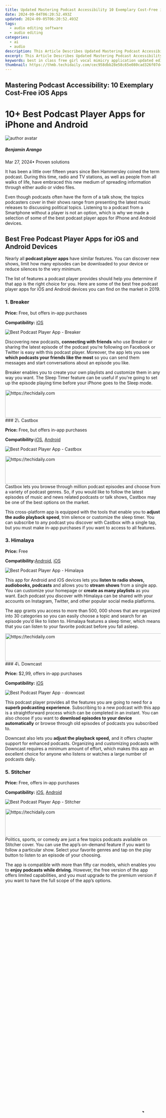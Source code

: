 ```yaml
---
title: Updated Mastering Podcast Accessibility 10 Exemplary Cost-Free iOS Apps for 2024
date: 2024-09-04T06:20:52.493Z
updated: 2024-09-05T06:20:52.493Z
tags: 
  - audio editing software
  - audio editing
categories: 
  - ai
  - audio
description: This Article Describes Updated Mastering Podcast Accessibility 10 Exemplary Cost-Free iOS Apps for 2024
excerpt: This Article Describes Updated Mastering Podcast Accessibility 10 Exemplary Cost-Free iOS Apps for 2024
keywords: best in class free girl vocal mimicry application updated edition 2024,top 10 mobile tools for mastering melodies ios vs android edition 2024 update,simplified steps to effortlessly capture your ideas in a podcast format 2023 edition,cover art mastery transforming your podcasts first impression with tips tricks,affordable sound mastery the best free audio editor applications for windows macos users today 2023 update,mastering podcast accessibility 10 exemplary cost free ios apps,elevating audio accessibility three innovative tactics for podcast to mp3 conversion
thumbnail: https://thmb.techidaily.com/cec958dbb28e58c65e080cad326f07d4e7cdd67a50648dc244def701160f50d9.png
---
```


## Mastering Podcast Accessibility: 10 Exemplary Cost-Free iOS Apps

# 10+ Best Podcast Player Apps for iPhone and Android

![author avatar](https://images.wondershare.com/filmora/article-images/benjamin-arango-author.jpg)

##### Benjamin Arango

 Mar 27, 2024• Proven solutions

It has been a little over fifteen years since Ben Hammersley coined the term podcast. During this time, radio and TV stations, as well as people from all walks of life, have embraced this new medium of spreading information through either audio or video files.

Even though podcasts often have the form of a talk show, the topics podcasters cover in their shows range from presenting the latest music releases to discussing political topics. Listening to a podcast from a Smartphone without a player is not an option, which is why we made a selection of some of the best podcast player apps for iPhone and Android devices.

## Best Free Podcast Player Apps for iOS and Android Devices

Nearly all **podcast player apps** have similar features. You can discover new shows, limit how many episodes can be downloaded to your device or reduce silences to the very minimum.

The list of features a podcast player provides should help you determine if that app is the right choice for you. Here are some of the best free podcast player apps for iOS and Android devices you can find on the market in 2019.

### 1\. Breaker

**Price:** Free, but offers in-app purchases

**Compatibility:** [iOS](https://apps.apple.com/us/app/breaker-the-social-podcast-app/id1215095006)

![Best Podcast Player App - Breaker ](https://images.wondershare.com/filmora/article-images/breaker-the-social-podcast-app.jpg)

Discovering new podcasts, **connecting with friends** who use Breaker or sharing the latest episode of the podcast you’re following on Facebook or Twitter is easy with this podcast player. Moreover, the app lets you see **which podcasts your friends like the most** so you can send them messages and start conversations about an episode you like.

Breaker enables you to create your own playlists and customize them in any way you want. The Sleep Timer feature can be useful if you're going to set up the episode playing time before your iPhone goes to the Sleep mode.

<!-- affiliate ads begin -->
<a href="https://aligracehair.sjv.io/c/5597632/2027167/19272" target="_top" id="2027167">
  <img src="//a.impactradius-go.com/display-ad/19272-2027167" border="0" alt="https://techidaily.com" width="728" height="90"/>
</a>
<img height="0" width="0" src="https://aligracehair.sjv.io/i/5597632/2027167/19272" style="position:absolute;visibility:hidden;" border="0" />
<!-- affiliate ads end -->
### 2\. Castbox

**Price:** Free, but offers in-app purchases

**Compatibility:**[iOS](https://apps.apple.com/app/castbox-radio/id1243410543), [Android](https://play.google.com/store/apps/details?id=fm.castbox.audiobook.radio.podcast&hl=en)

![Best Podcast Player App - Castbox ](https://images.wondershare.com/filmora/article-images/castbox-podcast-player.jpg)

<!-- affiliate ads begin -->
<a href="https://aligracehair.sjv.io/c/5597632/2080333/19272" target="_top" id="2080333">
  <img src="//a.impactradius-go.com/display-ad/19272-2080333" border="0" alt="https://techidaily.com" width="728" height="90"/>
</a>
<img height="0" width="0" src="https://aligracehair.sjv.io/i/5597632/2080333/19272" style="position:absolute;visibility:hidden;" border="0" />
<!-- affiliate ads end -->
Castbox lets you browse through million podcast episodes and choose from a variety of podcast genres. So, if you would like to follow the latest episodes of music and news related podcasts or talk shows, Castbox may be one of the best options on the market.

This cross-platform app is equipped with the tools that enable you to **adjust the audio playback speed**, trim silence or customize the sleep timer. You can subscribe to any podcast you discover with Castbox with a single tap, but you must make in-app purchases if you want to access to all features.

### 3\. Himalaya

**Price:** Free

**Compatibility:**[Android](https://play.google.com/store/apps/details?id=com.ximalaya.ting.himalaya&hl=en), [iOS](https://apps.apple.com/us/app/himalaya-the-podcast-player/id1275493456)

![Best Podcast Player App - Himalaya ](https://images.wondershare.com/filmora/article-images/himalaya-podcast-player.jpg)

This app for Android and iOS devices lets you **listen to radio shows, audiobooks, podcasts** and allows you to **stream shows** from a single app. You can customize your homepage or **create as many playlists** as you want. Each podcast you discover with Himalaya can be shared with your accounts on Instagram, Twitter, and other popular social media platforms.

The app grants you access to more than 500, 000 shows that are organized into 30 categories so you can easily choose a topic and search for an episode you’d like to listen to. Himalaya features a sleep timer, which means that you can listen to your favorite podcast before you fall asleep.

<!-- affiliate ads begin -->
<a href="https://appsumo.8odi.net/c/5597632/2031472/7443" target="_top" id="2031472">
  <img src="//a.impactradius-go.com/display-ad/7443-2031472" border="0" alt="https://techidaily.com" width="728" height="90"/>
</a>
<img height="0" width="0" src="https://appsumo.8odi.net/i/5597632/2031472/7443" style="position:absolute;visibility:hidden;" border="0" />
<!-- affiliate ads end -->
### 4\. Downcast

**Price:** $2,99, offers in-app purchases

**Compatibility:** [iOS](https://apps.apple.com/us/app/downcast/id393858566)

![Best Podcast Player App - downcast ](https://images.wondershare.com/filmora/article-images/downcast-podcast-player.jpg)

This podcast player provides all the features you are going to need for a **superb podcasting experience**. Subscribing to a new podcast with this app is a straightforward process which can be completed in an instant. You can also choose if you want to **download episodes to your device automatically** or browse through old episodes of podcasts you subscribed to.

Downcast also lets you **adjust the playback speed,** and it offers chapter support for enhanced podcasts. Organizing and customizing podcasts with Downcast requires a minimum amount of effort, which makes this app an excellent choice for anyone who listens or watches a large number of podcasts daily.

### 5\. Stitcher

**Price:** Free, offers in-app purchases

**Compatibility:** [iOS](https://apps.apple.com/us/app/id288087905), [Android](https://play.google.com/store/apps/details?id=com.stitcher.app)

![Best Podcast Player App - Stitcher ](https://images.wondershare.com/filmora/article-images/stitcher-for-podcasts.jpg)

<!-- affiliate ads begin -->
<a href="https://appsumo.8odi.net/c/5597632/2049370/7443" target="_top" id="2049370">
  <img src="//a.impactradius-go.com/display-ad/7443-2049370" border="0" alt="https://techidaily.com" width="728" height="90"/>
</a>
<img height="0" width="0" src="https://appsumo.8odi.net/i/5597632/2049370/7443" style="position:absolute;visibility:hidden;" border="0" />
<!-- affiliate ads end -->
Politics, sports, or comedy are just a few topics podcasts available on Stitcher cover. You can use the app’s on-demand feature if you want to follow a particular show. Select your favorite genres and tap on the play button to listen to an episode of your choosing.

The app is compatible with more than fifty car models, which enables you to **enjoy podcasts while driving.** However, the free version of the app offers limited capabilities, and you must upgrade to the premium version if you want to have the full scope of the app’s options.

<!-- affiliate ads begin -->
<span id="1531879">
					<video width="864" height="1536" style="cursor:pointer"
           poster="//a.impactradius-go.com/display-clicktoplayimage/1531879.png"
           onclick="if(!this.playClicked){this.play();this.setAttribute('controls',true);this.playClicked=true;}">
	   <source src="//a.impactradius-go.com/display-ad/16446-1531879">
	   <img src="//a.impactradius-go.com/display-clicktoplayimage/1531879.png" style="border: none; height: 100%; width: 100%; object-fit: contain">
	</video>
	<div style="width:540px;text-align:center"><a href="javascript:window.open(decodeURIComponent('https%3A%2F%2Flaganoo.pxf.io%2Fc%2F5597632%2F1531879%2F16446'), '_blank');void(0);">Click here</a></div>
</span>
<img height="0" width="0" src="https://imp.pxf.io/i/5597632/1531879/16446" style="position:absolute;visibility:hidden;" border="0" />
<!-- affiliate ads end -->
### 6\. Pocket Casts

**Price:** Free, but offers in-app purchases

**Compatibility:** [iOS](https://apps.apple.com/us/app/pocket-casts/id414834813), [Android](https://play.google.com/store/apps/details?id=au.com.shiftyjelly.pocketcasts&hl=en%5FUS)

![Best Podcast Player App - Pocket Casts ](https://images.wondershare.com/filmora/article-images/pocket-casts-podcast-player.jpg)

<!-- affiliate ads begin -->
<a href="https://appsumo.8odi.net/c/5597632/2094415/7443" target="_top" id="2094415">
  <img src="//a.impactradius-go.com/display-ad/7443-2094415" border="0" alt="https://techidaily.com" width="728" height="90"/>
</a>
<img height="0" width="0" src="https://appsumo.8odi.net/i/5597632/2094415/7443" style="position:absolute;visibility:hidden;" border="0" />
<!-- affiliate ads end -->
The app’s functional design makes it easy to find and manage podcasts by enabling you to create playback queues effortlessly. **Trimming silence, skipping intros or streaming episodes** without downloading them are just a few among countless options the Pocket Casts app offers.

Moreover, the **Car Play feature** enables you to play audio and video podcasts wherever you go. You can also download podcasts if you want to listen to them while you are offline.

Besides, you can play all episodes on your TV or your sound system using the **Airplay and Chromecast integrations**. The only downside is that you have to **purchase the annual or monthly plan** if you want to use all of the Pocket Casts’ podcasting options.

<!-- affiliate ads begin -->
<a href="https://aligracehair.sjv.io/c/5597632/1896560/19272" target="_top" id="1896560">
  <img src="//a.impactradius-go.com/display-ad/19272-1896560" border="0" alt="https://techidaily.com" width="728" height="90"/>
</a>
<img height="0" width="0" src="https://aligracehair.sjv.io/i/5597632/1896560/19272" style="position:absolute;visibility:hidden;" border="0" />
<!-- affiliate ads end -->
### 7\. Apple Podcasts

**Price:** Free

**Compatibility:** [iOS](https://apps.apple.com/us/app/apple-podcasts/id525463029)

This is one of the most popular destinations for all iPhone, iPad and Apple Watch owners who listen to podcasts frequently. Apple Podcasts lets you browse through more than 750.000 shows and 20 million episodes that are organized into categories. You can subscribe to any show you find on Apple Podcasts for free, download episodes you like to your Apple devices and listen to them wherever you go.

The platform’s editor recommends the shows based on your browsing history and helps you discover content that you are going to enjoy watching and listening to. Even so, Apple Podcasts lack the tools that enable its users to control the playback speed, skip intros or set timers before they go to sleep.

<!-- affiliate ads begin -->
<a href="https://laganoo.pxf.io/c/5597632/1484909/16446" target="_top" id="1484909">
  <img src="//a.impactradius-go.com/display-ad/16446-1484909" border="0" alt="https://techidaily.com" width="728" height="90"/>
</a>
<img height="0" width="0" src="https://laganoo.pxf.io/i/5597632/1484909/16446" style="position:absolute;visibility:hidden;" border="0" />
<!-- affiliate ads end -->
### 8\. Spotify

**Price:** Free

**Compatibility:** [web-based](https://www.spotify.com/), [iOS](https://apps.apple.com/us/app/spotify-music-and-podcasts/id324684580), [Android](https://play.google.com/store/apps/details?id=com.spotify.music&hl=en)

![Best Podcast Player App - Spotify ](https://images.wondershare.com/filmora/article-images/spotify-music-and-podcasts.jpg)

<!-- affiliate ads begin -->
<a href="https://aligracehair.sjv.io/c/5597632/1868499/19272" target="_top" id="1868499">
  <img src="//a.impactradius-go.com/display-ad/19272-1868499" border="0" alt="https://techidaily.com" width="728" height="90"/>
</a>
<img height="0" width="0" src="https://aligracehair.sjv.io/i/5597632/1868499/19272" style="position:absolute;visibility:hidden;" border="0" />
<!-- affiliate ads end -->
People from all over the world have been using Spotify to enjoy music from virtually any genre ever created. This Swedish-American company has been investing a lot into its podcasting services in the last couple of years.

Today Spotify offers access to podcasters to one of the most massive online audiences. Finding new shows and following the latest episodes your favorite podcasters share on this platform is as easy as discovering a new band. There are thousands of podcasts to browse through on Spotify, and some of them can only be played through this podcast player, either online or on iPhone or Android devices.

### 9\. Overcast

**Price:** Free

**Compatibility:** [iOS](https://apps.apple.com/us/app/overcast-podcast-player/id888422857?ls=1)

![Best Podcast Player App - Overcast ](https://images.wondershare.com/filmora/article-images/overcast-podcast-player.jpg)

Overcast was launched just five years ago, but today it is **recognized as one of the best podcast player apps for iPhones, iWatches, and iPads.** If you are looking for an app that will shorten the silences in podcasts, normalize the volume of the voices or enable you to adjust the playback speed of the audio files, then Overcast is probably one of your best options.

The app also provides **CarPlay support** and allows you to listen to your favorite podcasts even while you are on the road. However, Overcast contains ads, and you must purchase the Premium version of the app if you want to remove them.

### 10\. Castro

**Price:** Free, but offers in-app purchases

**Compatibility:** [iOS](https://apps.apple.com/us/app/castro-podcast-player/id1080840241)

![Best Podcast Player App - Castro Podcast Player ](https://images.wondershare.com/filmora/article-images/castro-podcast-player.jpg)

Managing large numbers of episodes with Castro won’t take much more than a few moments of your time. Subscribe to a podcast you like, and all of the latest episodes will land in the New tab. You can then decide if you want to add them to the queue and listen to them while you are driving or on your iPhone.

The free version of the app doesn’t allow you to skip intros, enhance voices or reduce silence, and you must purchase Castro Plus to access these options. Before you decide to install Castro or Castro Plus on your device, you must make sure that the app is compatible with the version of iOS you have.

<!-- affiliate ads begin -->
<a href="https://laganoo.pxf.io/c/5597632/1657399/16446" target="_top" id="1657399">
  <img src="//a.impactradius-go.com/display-ad/16446-1657399" border="0" alt="https://techidaily.com" width="728" height="90"/>
</a>
<img height="0" width="0" src="https://laganoo.pxf.io/i/5597632/1657399/16446" style="position:absolute;visibility:hidden;" border="0" />
<!-- affiliate ads end -->
### 11\. Podbean

**Price:** Free but offers in-app purchases

**Compatibility:** [iOS](https://apps.apple.com/app/apple-store/id973361050), [Android](https://play.google.com/store/apps/details?id=com.podbean.app.podcast&referrer=utm%5Fsource%3Dpodbean%5Fweb%26utm%5Fcampaign%3Dpb%5Flanding%5Fapp)

![Best Podcast Player App - Podbean Podcast Player ](https://images.wondershare.com/filmora/article-images/podbean-podcast-app-player.jpg)

With the selection of over 50 million episodes, Podbean is easily one of the most versatile podcast player apps on this list. You can search for podcasts based on the topic you are interested in, or browse through different categories, and use the name of the podcast, or the author’s name to find the episode you are looking for.

Podbean is equipped with an **audio recorder** that features a rich selection of audio effects and a versatile set of audio editing tools. Moreover, the app provides support for live audio streaming so you can create or listen to live broadcast directly from your Smartphone.

<!-- affiliate ads begin -->
<a href="https://imp.i357552.net/c/5597632/857865/11832" target="_top" id="857865">
  <img src="//a.impactradius-go.com/display-ad/11832-857865" border="0" alt="https://techidaily.com" width="728" height="90"/>
</a>
<img height="0" width="0" src="https://imp.i357552.net/i/5597632/857865/11832" style="position:absolute;visibility:hidden;" border="0" />
<!-- affiliate ads end -->
### 12\. Laughable

**Price:** Free, offers in-app purchases

**Compatibility:**[iOS](https://apps.apple.com/us/app/laughable/id1078473343), [Android](https://play.google.com/store/apps/details?id=com.laughable&hl=en%5FUS)

![Best Podcast Player App - Laughable Podcast Player ](https://images.wondershare.com/filmora/article-images/laughable-podcast-player-app.jpg)

Keeping in touch with the latest trends in the comedy world is going to become easy if you install Laughable on your device. The app hosts the world’s largest database of comedy artist profiles and enables you to discover and follow comedians effortlessly. Each time they release a new episode of their podcast or make a guest appearance, you’ll receive a notification, which enables you to follow their latest work.

Besides an impressive collection of comedy podcasts, Laughable also lets you browse through podcasts featuring celebrities like Jordan Peterson, Barak Obama or Oprah. The app is free for just ten days, afterward, you must upgrade to Laughable Insider if you want to have access to all the shows and episodes this podcast player has to offer.

## How to Pick the Right Podcast Player App?

The majority of podcast players offer a similar set of options, which complicates the process of finding an app you can use to listen to podcasts on your Smartphones. The operating system your Smartphone supports or whether the app you’re considering offers podcast streaming options can influence your choice of a podcast player app.

Ultimately, the selection of shows and episodes an app offers, as well as its playback control options can help you determine which podcast player is the best option for you. In case you listen to podcasts on a daily basis, purchasing a monthly or annual subscription is a much better option than listening to podcasts with a free version of the app.

Below is a brief summary of the podcast player app listed above. Hope it can help to find out the best podcast app on your iPhone or Android phone.

| **Podcast Player** | **User Rating** | **Supported OS**                               | **Price**                      | **Best For**                          |
| ------------------ | --------------- | ---------------------------------------------- | ------------------------------ | ------------------------------------- |
| Breaker            | 4.7             | iOS 11.0 or later                              | Free, offers in-app purchases  | Discovering and sharing podcasts      |
| Castbox            | 4.8             | iOS 10.0 or later, Android 5.0 or later        | Free, offers in-app purchases  | Discovering and listening to podcasts |
| Himalaya           | 4.7             | iOS 9.1 or later, Android 4.1 or later         | Free, offers in-app purchases  | Discovering and listening to podcasts |
| Downcast           | 4.2             | iOS 11.4 or later                              | $2,99, offers in-app purchases | Discovering and listening to podcasts |
| Stitcher           | 3.6             | iOS 10.0 or later, Android 4.2 and up          | Free, offers in-app purchases  | Discovering and listening to podcasts |
| Pocket Cast        | 3.9             | iOS 11.0 or later, Android 5.0 or up           | Free, offers in-app purchases  | Discovering and listening to podcasts |
| Apple Podcast      | No information  | iOS 10.0 or later                              | Free                           | Discovering and listening to podcasts |
| Spotify            | 4.8             | Web-based, iOS 11.0 or later, varies on device | Free, offers in-app purchases  | Discovering and listening to podcasts |
| Overcast           | 4.7             | iOS 13.0 or later                              | Free, offers in-app purchases  | Discovering and listening to podcasts |
| Castro             | 4.7             | iOS 12.2 or later                              | Free, offers in-app purchases  | Discovering and listening to podcasts |
| Podbean            | 4.8             | iOS 10.0 or later                              | Free, offers in-app purchases  | Discovering and listening to podcasts |
| Laughable          | 4.8             | iOS 11.4 or later, Android 5.0 and up          | Free, offers in-app purchases  | Discovering comedy podcasts           |

**Conclusion**

Listening to your favorite podcasts wherever you are, has never been easier, even if you don’t have access to the Internet. Podcast player apps like Spotify or Himalaya grant you access to millions of episodes, but each app we featured in this article can provide a superb experience. Which app are you using to listen to podcasts on your iOS and Android devices? Leave a comment and let us know.

![author avatar](https://images.wondershare.com/filmora/article-images/benjamin-arango-author.jpg)

Benjamin Arango

Benjamin Arango is a writer and a lover of all things video.

Follow @Benjamin Arango

<span class="atpl-alsoreadstyle">Also read:</span>
<div><ul>
<li><a href="https://eaxpv-info.techidaily.com/new-filming-made-easy-selecting-the-right-audio-devices-for-2024/"><u>[New] Filming Made Easy  Selecting the Right Audio Devices for 2024</u></a></li>
<li><a href="https://snapchat-videos.techidaily.com/updated-2024-approved-sparkle-and-shine-tips-to-preserve-your-snapstreak/"><u>[Updated] 2024 Approved  Sparkle and Shine  Tips to Preserve Your Snapstreak</u></a></li>
<li><a href="https://screen-capture.techidaily.com/updated-in-2024-screen-to-file-high-quality-professional-record/"><u>[Updated] In 2024, Screen to File  High-Quality Professional Record</u></a></li>
<li><a href="https://extra-skills.techidaily.com/updated-srt-pinnacle-selecting-the-premier-turbo-charger-systems-for-os-xwin/"><u>[Updated] SRT Pinnacle  Selecting the Premier Turbo Charger Systems for OS X/Win</u></a></li>
<li><a href="https://fox-boxes.techidaily.com/2024-approved-avoid-delays-swift-time-lapse-recording-on-iphone/"><u>2024 Approved  Avoid Delays  Swift Time-Lapse Recording on iPhone</u></a></li>
<li><a href="https://fox-glue.techidaily.com/2024-approved-full-exploration-of-picsarts-new-features/"><u>2024 Approved  Full Exploration of PicsArt's New Features</u></a></li>
<li><a href="https://youtube-help.techidaily.com/2024-approved-mastering-youtube-list-mix-a-step-by-step-guide/"><u>2024 Approved  Mastering YouTube List Mix  A Step-by-Step Guide</u></a></li>
<li><a href="https://youtube-help.techidaily.com/2024-approved-triumph-in-the-digital-arena-discovering-youtubes-top-five-tactics/"><u>2024 Approved  Triumph in the Digital Arena - Discovering YouTube’s Top Five Tactics</u></a></li>
<li><a href="https://facebook.techidaily.com/4-reasons-why-facebook-is-starting-to-lose-users/"><u>4 Reasons Why Facebook Is Starting to Lose Users</u></a></li>
<li><a href="https://win-answers.techidaily.com/fortnite-crashes-solve-your-video-memory-issues/"><u>Fortnite Crashes? Solve Your Video Memory Issues!</u></a></li>
<li><a href="https://facebook.techidaily.com/guarantee-stranger-free-social-media-views-on-fb/"><u>Guarantee Stranger-Free Social Media Views on FB</u></a></li>
<li><a href="https://android-unlock.techidaily.com/how-to-easily-unlock-huawei-screen-by-drfone-android/"><u>How To Easily Unlock Huawei Screen?</u></a></li>
<li><a href="https://change-location.techidaily.com/how-to-teleport-your-gps-location-on-motorola-moto-g14-drfone-by-drfone-virtual-android/"><u>How To Teleport Your GPS Location On Motorola Moto G14? | Dr.fone</u></a></li>
<li><a href="https://android-location-track.techidaily.com/in-2024-best-anti-tracker-software-for-realme-v30t-drfone-by-drfone-virtual-android/"><u>In 2024, Best Anti Tracker Software For Realme V30T | Dr.fone</u></a></li>
<li><a href="https://facebook-video-files.techidaily.com/in-2024-blocking-facebooks-advertising-overload-in-real-time/"><u>In 2024, Blocking Facebook's Advertising Overload in Real Time</u></a></li>
<li><a href="https://screen-mirror.techidaily.com/in-2024-how-to-mirror-pc-screen-to-oppo-f25-pro-5g-phones-drfone-by-drfone-android/"><u>In 2024, How to Mirror PC Screen to Oppo F25 Pro 5G Phones? | Dr.fone</u></a></li>
<li><a href="https://extra-guidance.techidaily.com/in-2024-pinnacle-of-low-speed-video-recording-top-5/"><u>In 2024, Pinnacle of Low-Speed Video Recording – Top 5</u></a></li>
<li><a href="https://buynow-tips.techidaily.com/in-depth-analysis-of-the-stunning-dell-xps-13-7390-convertible-ultrabook-review/"><u>In-Depth Analysis of the Stunning Dell XPS 13 7390 Convertible Ultrabook Review</u></a></li>
<li><a href="https://youtube-video-recordings.techidaily.com/leveraging-costless-methods-for-integrating-videos-into-writing/"><u>Leveraging Costless Methods for Integrating Videos Into Writing</u></a></li>
<li><a href="https://extra-approaches.techidaily.com/mastering-gopro-fixing-fish-eye-effects-in-video-for-2024/"><u>Mastering GoPro  Fixing Fish Eye Effects in Video for 2024</u></a></li>
<li><a href="https://audio-shaping.techidaily.com/new-vault-of-unrestricted-guitar-resources-background-sounds-and-artwork-for-2024/"><u>New Vault of Unrestricted Guitar Resources Background Sounds and Artwork for 2024</u></a></li>
<li><a href="https://audio-shaping.techidaily.com/new-winning-windows-daw-choices-ranking-the-best-free-and-premium-software-for-2024/"><u>New Winning Windows DAW Choices Ranking the Best Free and Premium Software for 2024</u></a></li>
<li><a href="https://audio-shaping.techidaily.com/optimal-tactics-for-combining-chords-and-beats-into-igtv-media-pieces/"><u>Optimal Tactics for Combining Chords and Beats Into IGTV Media Pieces</u></a></li>
<li><a href="https://win11-tips.techidaily.com/quick-tips-determine-your-pcs-ram-specifications/"><u>Quick Tips: Determine Your PC's RAM Specifications</u></a></li>
<li><a href="https://audio-shaping.techidaily.com/the-art-of-precision-modern-methods-to-automatically-align-sound-and-picture/"><u>The Art of Precision Modern Methods to Automatically Align Sound and Picture</u></a></li>
<li><a href="https://audio-shaping.techidaily.com/the-art-of-sound-integration-a-detailed-tutorial-on-video-audio-addition/"><u>The Art of Sound Integration A Detailed Tutorial on Video Audio Addition</u></a></li>
<li><a href="https://audio-shaping.techidaily.com/the-essence-of-clubhouse-uncovered-insights-into-its-core-values-user-experience-and-impact-on-digital-interactions-for-2024/"><u>The Essence of Clubhouse Uncovered Insights Into Its Core Values, User Experience, and Impact on Digital Interactions for 2024</u></a></li>
<li><a href="https://youtube-videos.techidaily.com/the-investors-handbook-for-monetized-youtubers/"><u>The Investor's Handbook for Monetized Youtubers</u></a></li>
<li><a href="https://audio-shaping.techidaily.com/the-ultimate-guide-to-applying-autotune-with-plugins-in-audacity-for-2024/"><u>The Ultimate Guide to Applying Autotune with Plugins in Audacity for 2024</u></a></li>
<li><a href="https://audio-shaping.techidaily.com/the-ultimate-guide-to-choosing-a-daw-our-picks-on-top-8-software-for-exceptional-recording-mixing-and-mastering-capabilities-for-2024/"><u>The Ultimate Guide to Choosing a DAW Our Picks on Top 8 Software for Exceptional Recording, Mixing, and Mastering Capabilities for 2024</u></a></li>
<li><a href="https://audio-shaping.techidaily.com/the-ultimate-pathway-to-uniform-audio-dynamics-in-three-steps/"><u>The Ultimate Pathway to Uniform Audio Dynamics in Three Steps</u></a></li>
<li><a href="https://howto.techidaily.com/top-10-fixes-for-phone-keep-disconnecting-from-wi-fi-on-realme-12-proplus-5g-drfone-by-drfone-fix-android-problems-fix-android-problems/"><u>Top 10 Fixes for Phone Keep Disconnecting from Wi-Fi On Realme 12 Pro+ 5G | Dr.fone</u></a></li>
<li><a href="https://android-unlock.techidaily.com/top-15-apps-to-hack-wifi-password-on-samsung-galaxy-a24-by-drfone-android/"><u>Top 15 Apps To Hack WiFi Password On Samsung Galaxy A24</u></a></li>
<li><a href="https://audio-shaping.techidaily.com/ultimate-list-of-no-cost-web-based-digital-audio-workstations-daws-updated/"><u>Ultimate List of No-Cost, Web-Based Digital Audio Workstations (DAWs) - Updated</u></a></li>
<li><a href="https://audio-shaping.techidaily.com/updated-10-secure-online-forums-dedicated-to-meeting-fellow-netizens/"><u>Updated 10 Secure Online Forums Dedicated to Meeting Fellow Netizens</u></a></li>
<li><a href="https://audio-shaping.techidaily.com/updated-2024-approved-a-detailed-exploration-of-integrating-audio-with-mkv-videos-insights-for-the-2023-update/"><u>Updated 2024 Approved A Detailed Exploration of Integrating Audio with MKV Videos Insights for the 2023 Update</u></a></li>
<li><a href="https://audio-shaping.techidaily.com/updated-2024-approved-discovering-the-top-six-no-cost-daw-programs-for-novice-producers/"><u>Updated 2024 Approved Discovering the Top Six No-Cost DAW Programs for Novice Producers</u></a></li>
<li><a href="https://audio-shaping.techidaily.com/updated-2024-approved-the-ultimate-guide-to-preventing-phasing-issues-in-studio-monitoring/"><u>Updated 2024 Approved The Ultimate Guide to Preventing Phasing Issues in Studio Monitoring</u></a></li>
<li><a href="https://audio-shaping.techidaily.com/updated-2024-approved-the-ultimate-guide-to-the-top-8-advanced-speech-recognition-tools-on-various-operating-systems/"><u>Updated 2024 Approved The Ultimate Guide to the Top 8 Advanced Speech-Recognition Tools on Various Operating Systems</u></a></li>
<li><a href="https://audio-shaping.techidaily.com/updated-2024-approved-the-ultimate-playlist-composing-music-for-visuals-in-the-modern-era/"><u>Updated 2024 Approved The Ultimate Playlist Composing Music for Visuals in the Modern Era</u></a></li>
<li><a href="https://audio-shaping.techidaily.com/updated-2024-approved-top-10-premium-free-audio-streaming-apps-ios-and-android-edition/"><u>Updated 2024 Approved Top 10 Premium-Free Audio Streaming Apps IOS & Android Edition</u></a></li>
<li><a href="https://audio-shaping.techidaily.com/updated-8-best-daw-for-recording-mixing-and-mastering-for-2024/"><u>Updated 8 Best DAW For Recording, Mixing and Mastering for 2024</u></a></li>
<li><a href="https://audio-shaping.techidaily.com/updated-effective-techniques-for-utilizing-the-voice-memo-on-samsungs-latest-models/"><u>Updated Effective Techniques for Utilizing the Voice Memo on Samsungs Latest Models</u></a></li>
<li><a href="https://audio-shaping.techidaily.com/updated-essential-guide-incorporating-music-and-effects-into-your-videos-for-2024/"><u>Updated Essential Guide Incorporating Music and Effects Into Your Videos for 2024</u></a></li>
<li><a href="https://audio-shaping.techidaily.com/updated-essential-podcast-production-a-ranked-selection-of-the-best-free-and-paid-editing-tools/"><u>Updated Essential Podcast Production A Ranked Selection of the Best Free & Paid Editing Tools</u></a></li>
<li><a href="https://audio-shaping.techidaily.com/updated-how-to-change-pitch-in-audacity-without-losing-quality/"><u>Updated How to Change Pitch in Audacity? Without Losing Quality</u></a></li>
<li><a href="https://audio-shaping.techidaily.com/updated-how-to-change-pitch-without-losing-quality-in-audacity-for-2024/"><u>Updated How to Change Pitch without Losing Quality in Audacity for 2024</u></a></li>
<li><a href="https://audio-shaping.techidaily.com/updated-in-2024-after-effects-guide-to-elevating-song-visualization/"><u>Updated In 2024, After Effects Guide to Elevating Song Visualization</u></a></li>
<li><a href="https://audio-shaping.techidaily.com/updated-in-2024-blending-motion-picture-with-soundtracks-a-modern-approach/"><u>Updated In 2024, Blending Motion Picture with Soundtracks A Modern Approach</u></a></li>
<li><a href="https://ai-video-editing.techidaily.com/updated-in-2024-creating-flawless-slow-motion-videos-is-every-content-creators-dream-learn-about-davinci-resolve-slow-motion-video-creation-amongst-other-to/"><u>Updated In 2024, Creating Flawless Slow-Motion Videos Is Every Content Creators Dream. Learn About DaVinci Resolve Slow-Motion Video Creation, Amongst Other Tools</u></a></li>
</ul></div>

<ins class="adsbygoogle"
      style="display:block"
      data-ad-client="ca-pub-7571918770474297"
      data-ad-slot="8358498916"
      data-ad-format="auto"
      data-full-width-responsive="true"></ins>